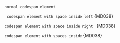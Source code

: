 `normal codespan element`

` codespan element with space inside left` {MD038}

`codespan element with space inside right ` {MD038}

` codespan element with spaces inside ` {MD038}
